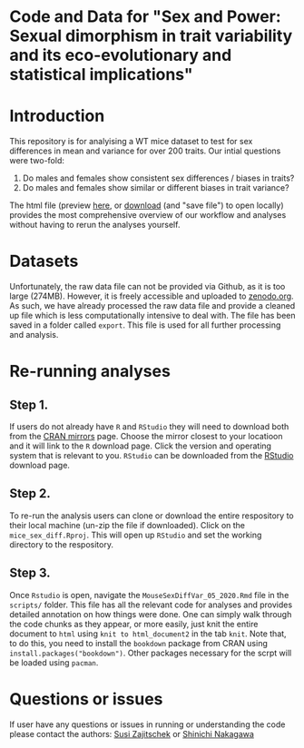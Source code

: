 # Code and Data for "Sex and Power: Sexual dimorphism in trait variability and its eco-evolutionary and statistical implications"

# Introduction
This repository is for analyising a WT mice dataset to test for sex differences in mean and variance for over 200 traits. Our intial questions were two-fold: 

1) Do males and females show consistent sex differences / biases in traits?
2) Do males and females show similar or different biases in trait variance? 

The html file (preview [here](https://htmlpreview.github.io/?https://github.com/itchyshin/mice_sex_diff/blob/master/Supplement.html), or [download](https://github.com/itchyshin/mice_sex_diff/blob/master/Supplement.html) (and "save file") to open locally) provides the most comprehensive overview of our workflow and analyses without having to rerun the analyses yourself.

# Datasets
 Unfortunately, the raw data file can not be provided via Github, as it is too large (274MB). However, it is freely accessible and uploaded to [zenodo.org](https://doi.org/10.5281/zenodo.3759701). As such, we have already processed the raw data file and provide a cleaned up file which is less computationally intensive to deal with. The file has been saved in a folder called `export`. This file is used for all further processing and analysis.

# Re-running analyses
## Step 1.
If users do not already have `R` and `RStudio` they will need to download both from the [CRAN mirrors](https://cran.r-project.org/mirrors.html) page. Choose the mirror closest to your locatioon and it will link to the `R` download page. Click the version and operating system that is relevant to you. `RStudio` can be downloaded from the [RStudio](https://rstudio.com/products/rstudio/download/) download page. 

## Step 2.
To re-run the analysis users can clone or download the entire respository to their local machine (un-zip the file if downloaded). Click on the 
`mice_sex_diff.Rproj`. This will open up `RStudio` and set the working directory to the respository. 

## Step 3. 
Once `Rstudio` is open, navigate the `MouseSexDiffVar_05_2020.Rmd` file in the `scripts/` folder. This file has all the relevant code for analyses and provides detailed annotation on how things were done. One can simply walk through the code chunks as they appear, or more easily, just knit the entire document to `html` using `knit to html_document2` in the tab `knit`. Note that, to do this, you need to install the `bookdown` package from CRAN using `install.packages("bookdown")`. Other packages necessary for the scrpt will be loaded using `pacman`. 

# Questions or issues
If user have any questions or issues in running or understanding the code please contact the authors:
[Susi Zajitschek](susi.zajitschek@gmail.com) or [Shinichi Nakagawa](s.nakagawa@unsw.edu.au)
